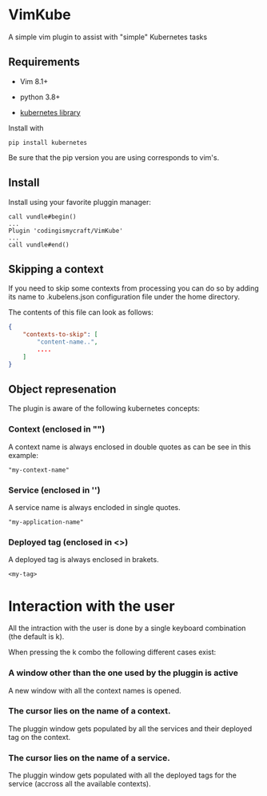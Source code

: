 # VimKube
A simple vim plugin to assist with "simple" Kubernetes tasks

## Requirements

- Vim 8.1+

- python 3.8+

- [kubernetes library](https://pypi.org/project/kubernetes)

Install with

```
pip install kubernetes
```

Be sure that the pip version you are using corresponds to vim's.

## Install 

Install using your favorite pluggin manager:

```
call vundle#begin()
...
Plugin 'codingismycraft/VimKube'
...
call vundle#end()            
```

## Skipping a context

If you need to skip some contexts from processing you can do so by adding its
name to .kubelens.json configuration file under the home directory.

The contents of this file can look as follows:

```json
{
    "contexts-to-skip": [
        "content-name..",
        ....
    ]
}
```

## Object represenation

The plugin is aware of the following kubernetes concepts:

### Context (enclosed in "")

A context name is always enclosed in double quotes as can be 
see in this example:

```
"my-context-name"
```

### Service (enclosed in '')

A service name is always encloded in single quotes.

```
"my-application-name"
```

### Deployed tag (enclosed in <>)

A deployed tag is always enclosed in brakets. 

```
<my-tag>
```

# Interaction with the user

All the intraction with the user is done by a single keyboard combination (the
default is <leader>k).

When pressing the <leader>k combo the following different cases exist:

###  A window other than the one used by the pluggin is active

A new window with all the context names is opened.


### The cursor lies on the name of a context.

The pluggin window gets populated by all the services and their deployed tag 
on the context.


### The cursor lies on the name of a service.

The pluggin window gets populated with all the deployed tags for the service
(accross all the available contexts).

